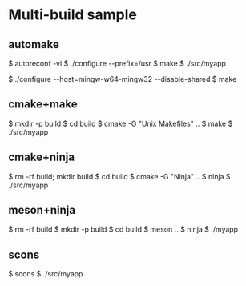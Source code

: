 # Multi-build sample

## automake
 $ autoreconf -vi
 $ ./configure --prefix=/usr
 $ make
 $ ./src/myapp

 $ ./configure --host=mingw-w64-mingw32 --disable-shared
 $ make

## cmake+make
 $ mkdir -p build
 $ cd build
 $ cmake -G "Unix Makefiles" ..
 $ make
 $ ./src/myapp

## cmake+ninja
 $ rm -rf build; mkdir build
 $ cd build
 $ cmake -G "Ninja" ..
 $ ninja
 $ ./src/myapp

## meson+ninja
 $ rm -rf build
 $ mkdir -p build
 $ cd build
 $ meson ..
 $ ninja
 $ ./myapp

## scons
 $ scons
 $ ./src/myapp

